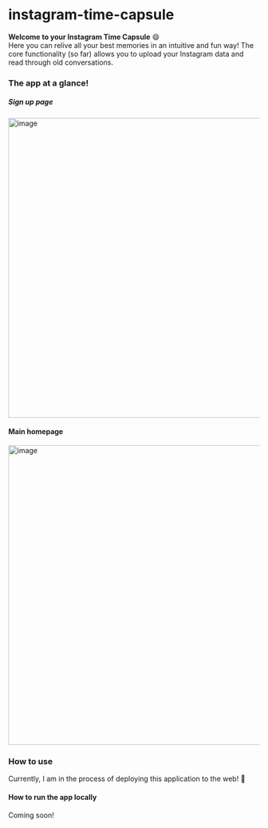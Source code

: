 # instagram-time-capsule
**Welcome to your Instagram Time Capsule** 😄<br>
Here you can relive all your best memories in an intuitive and fun way! The core functionality (so far) allows you to upload your
Instagram data and read through old conversations. 

### The app at a glance!
##### Sign up page
<img width="600" alt="image" src="https://github.com/yousufhassan/instagram-time-capsule/assets/67396301/ef6d0e07-8165-4bf9-9bb7-2e063db51b1e">

#### Main homepage
<img width="600" alt="image" src="https://github.com/yousufhassan/instagram-time-capsule/assets/67396301/1e8441b4-eddc-45f8-9442-589cd4b40889">

### How to use
Currently, I am in the process of deploying this application to the web! 🎉

#### How to run the app locally
Coming soon!
